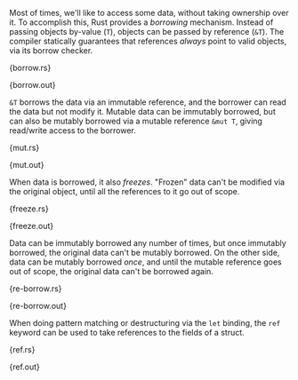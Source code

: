 Most of times, we'll like to access some data, without taking ownership over
it. To accomplish this, Rust provides a *borrowing* mechanism. Instead of
passing objects by-value (`T`), objects can be passed by reference (`&T`). The
compiler statically guarantees that references *always* point to valid objects,
via its borrow checker.

{borrow.rs}

{borrow.out}

`&T` borrows the data via an immutable reference, and the borrower can read the
data but not modify it. Mutable data can be immutably borrowed, but can also be
mutably borrowed via a mutable reference `&mut T`, giving read/write access to
the borrower.

{mut.rs}

{mut.out}

When data is borrowed, it also *freezes*. "Frozen" data can't be modified via
the original object, until all the references to it go out of scope.

{freeze.rs}

{freeze.out}

Data can be immutably borrowed any number of times, but once immutably
borrowed, the original data can't be mutably borrowed. On the other side, data
can be mutably borrowed *once*, and until the mutable reference goes out of
scope, the original data can't be borrowed again.

{re-borrow.rs}

{re-borrow.out}

When doing pattern matching or destructuring via the `let` binding, the `ref`
keyword can be used to take references to the fields of a struct.

{ref.rs}

{ref.out}
